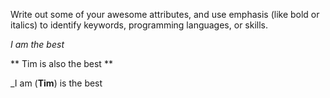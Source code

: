 Write out some of your awesome attributes, and use emphasis (like bold or italics) to identify keywords, programming languages, or skills. 

_I am the best_

** Tim is also the best **

_I am (**Tim**) is the best

